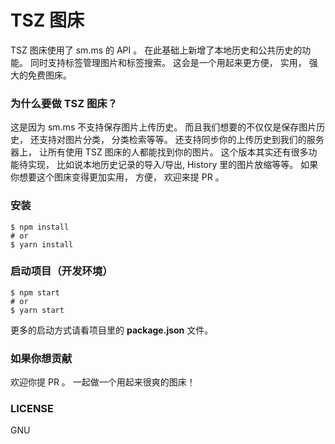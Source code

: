 # TSZ 图床

TSZ 图床使用了 sm.ms 的 API 。 在此基础上新增了本地历史和公共历史的功能。 同时支持标签管理图片和标签搜索。
这会是一个用起来更方便， 实用， 强大的免费图床。

### 为什么要做 TSZ 图床？

这是因为 sm.ms 不支持保存图片上传历史。 而且我们想要的不仅仅是保存图片历史， 还支持对图片分类， 分类检索等等。 还支持同步你的上传历史到我们的服务器上， 让所有使用 TSZ 图床的人都能找到你的图片。 这个版本其实还有很多功能待实现， 比如说本地历史记录的导入/导出, History 里的图片放缩等等。 如果你想要这个图床变得更加实用， 方便， 欢迎来提 PR 。

### 安装

```
$ npm install
# or 
$ yarn install
```

### 启动项目（开发环境）

```
$ npm start
# or
$ yarn start
```

更多的启动方式请看项目里的 **package.json** 文件。

### 如果你想贡献

欢迎你提 PR 。 一起做一个用起来很爽的图床！

### LICENSE

GNU
